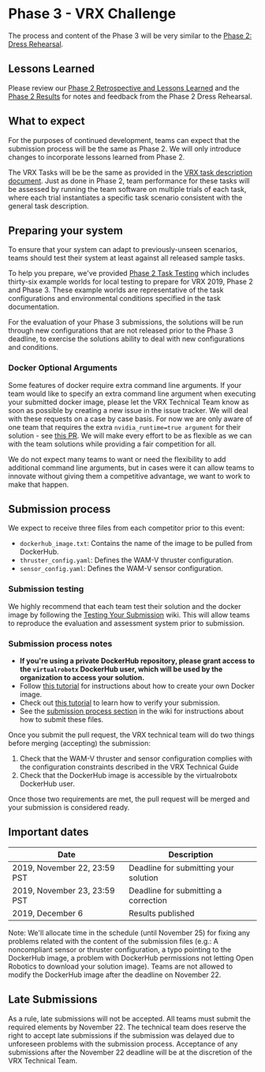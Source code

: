 # Phase 3 - VRX Challenge #
The process and content of the Phase 3 will be very similar to the [Phase 2: Dress Rehearsal](https://bitbucket.org/osrf/vrx/wiki/events/19/dress_rehearsal).

## Lessons Learned ##

Please review our [Phase 2 Retrospective and Lessons Learned](https://bitbucket.org/osrf/vrx/wiki/events/19/phase2_retrospective) and the [Phase 2 Results](https://bitbucket.org/osrf/vrx/wiki/VRX%202019%20Results) for notes and feedback from the Phase 2 Dress Rehearsal.

## What to expect ##

For the purposes of continued development, teams can expect that the submission process will be the same as Phase 2.  We will only introduce changes to incorporate lessons learned from Phase 2.  

The VRX Tasks will be be the same as provided in the [VRX task description document](https://bitbucket.org/osrf/vrx/wiki/documentation).  Just as done in Phase 2, team performance for these tasks will be assessed by running the team software on multiple trials of each task, where each trial instantiates a specific task scenario consistent with the general task description.

## Preparing your system ##

To ensure that your system can adapt to previously-unseen scenarios, teams should test their system at least against all released sample tasks.

To help you prepare, we've provided [Phase 2 Task Testing](https://bitbucket.org/osrf/vrx/wiki/Phase2_Task_Testing_2019) which includes thirty-six example worlds for local testing to prepare for VRX 2019, Phase 2 and Phase 3. These example worlds are representative of the task configurations and environmental conditions specified in the task documentation.

For the evaluation of your Phase 3 submissions, the solutions will be run through new configurations that are not released prior to the Phase 3 deadline, to exercise the solutions ability to deal with new configurations and conditions.

### Docker Optional Arguments

Some features of docker require extra command line arguments. If your team would like to specify an extra command line argument when executing your submitted docker image, please let the VRX Technical Team know as soon as possible by creating a new issue in the issue tracker. We will deal with these requests on a case by case basis. For now we are only aware of one team that requires the extra `nvidia_runtime=true argument` for their solution - see [this PR](https://bitbucket.org/osrf/vrx-events/pull-requests/36/2019-rehearsal-team_nirom/diff). We will make every effort to be as flexible as we can with the team solutions while providing a fair competition for all.  

We do not expect many teams to want or need the flexibility to add additional command line arguments, but in cases were it can allow teams to innovate without giving them a competitive advantage, we want to work to make that happen.

## Submission process

We expect to receive three files from each competitor prior to this event: 

* `dockerhub_image.txt`: Contains the name of the image to be pulled from DockerHub. 
* `thruster_config.yaml`: Defines the WAM-V thruster configuration.
* `sensor_config.yaml`: Defines the WAM-V sensor configuration.

### Submission testing

We highly recommend that each team test their solution and the docker image by following the [Testing Your Submission](https://bitbucket.org/osrf/vrx/wiki/Testing%20your%20submission) wiki. This will allow teams to reproduce the evaluation and assessment system prior to submission. 

### Submission process notes

* **If you're using a private DockerHub repository, please grant access to the `virtualrobotx` DockerHub user, which will be used by the organization to access your solution.** 
* Follow [this tutorial](https://bitbucket.org/osrf/vrx/wiki/tutorials/Creating%20a%20Dockerhub%20image%20for%20submission) for instructions about how to create your own Docker image.
* Check out [this tutorial](https://bitbucket.org/osrf/vrx/wiki/Testing%20your%20submission) to learn how to verify your submission.
* See the [submission process section](https://bitbucket.org/osrf/vrx/wiki/submission_process) in the wiki for instructions about how to submit these files.

Once you submit the pull request, the VRX technical team will do two things before merging (accepting) the submission:

1. Check that the WAM-V thruster and sensor configuration complies with the configuration constraints described in the VRX Technical Guide
2. Check that the DockerHub image is accessible by the virtualrobotx DockerHub user.

Once those two requirements are met, the pull request will be merged and your submission is considered ready.

## Important dates

| Date                          | Description                            |
|-------------------------------|----------------------------------------|
| 2019, November 22, 23:59 PST  | Deadline for submitting your solution  |
| 2019, November 23, 23:59 PST  | Deadline for submitting a correction   |
| 2019, December 6              | Results published                      |

Note: We'll allocate time in the schedule (until November 25) for fixing any problems related with the content of the submission files (e.g.: A noncompliant sensor or thruster configuration, a typo pointing to the DockerHub image, a problem with DockerHub permissions not letting Open Robotics to download your solution image). Teams are not allowed to modify the DockerHub image after the deadline on November 22.

## Late Submissions ##

As a rule, late submissions will not be accepted. All teams must submit the required elements by November 22. The technical team does reserve the right to accept late submissions if the submission was delayed due to unforeseen problems with the submission process. Acceptance of any submissions after the November 22 deadline will be at the discretion of the VRX Technical Team.